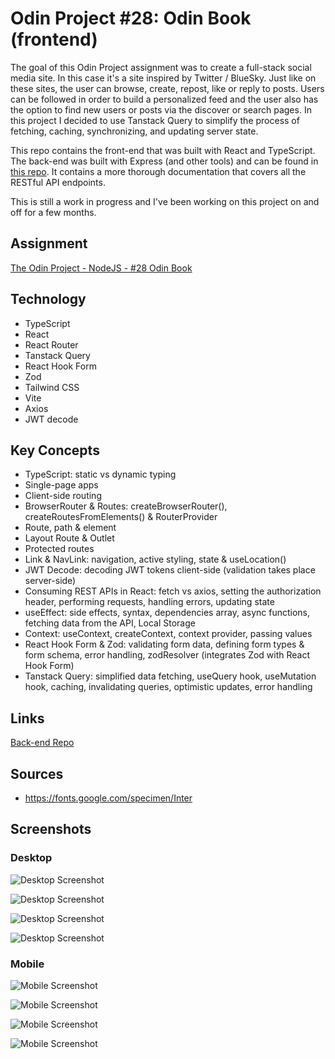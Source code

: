 # Odin Project #28: Odin Book (frontend)

The goal of this Odin Project assignment was to create a full-stack social media site. In this case it's a site inspired by Twitter / BlueSky. Just like on these sites, the user can browse, create, repost, like or reply to posts. Users can be followed in order to build a personalized feed and the user also has the option to find new users or posts via the discover or search pages. In this project I decided to use Tanstack Query to simplify the process of fetching, caching, synchronizing, and updating server state.

This repo contains the front-end that was built with React and TypeScript. The back-end was built with Express (and other tools) and can be found in [this repo](https://github.com/BrightNeon7631/odin-book-backend). It contains a more thorough documentation that covers all the RESTful API endpoints.

This is still a work in progress and I've been working on this project on and off for a few months.

## Assignment

[The Odin Project - NodeJS - #28 Odin Book](https://www.theodinproject.com/lessons/node-path-nodejs-odin-book)

## Technology

- TypeScript
- React
- React Router
- Tanstack Query
- React Hook Form
- Zod
- Tailwind CSS
- Vite
- Axios
- JWT decode

## Key Concepts

- TypeScript: static vs dynamic typing
- Single-page apps
- Client-side routing
- BrowserRouter & Routes: createBrowserRouter(), createRoutesFromElements() & RouterProvider
- Route, path & element
- Layout Route & Outlet
- Protected routes
- Link & NavLink: navigation, active styling, state & useLocation()
- JWT Decode: decoding JWT tokens client-side (validation takes place server-side)
- Consuming REST APIs in React: fetch vs axios, setting the authorization header, performing requests, handling errors, updating state
- useEffect: side effects, syntax, dependencies array, async functions, fetching data from the API, Local Storage
- Context: useContext, createContext, context provider, passing values
- React Hook Form & Zod: validating form data, defining form types & form schema, error handling, zodResolver (integrates Zod with React Hook Form)
- Tanstack Query: simplified data fetching, useQuery hook, useMutation hook, caching, invalidating queries, optimistic updates, error handling

## Links

[Back-end Repo](https://github.com/BrightNeon7631/odin-book-backend)

## Sources

- https://fonts.google.com/specimen/Inter

## Screenshots

### Desktop

![Desktop Screenshot](screenshots/desktop1.png)

![Desktop Screenshot](screenshots/desktop2.gif)

![Desktop Screenshot](screenshots/desktop3.gif)

![Desktop Screenshot](screenshots/desktop4.gif)

### Mobile

![Mobile Screenshot](screenshots/mobile1.png)

![Mobile Screenshot](screenshots/mobile2.gif)

![Mobile Screenshot](screenshots/mobile3.gif)

![Mobile Screenshot](screenshots/mobile3.gif)